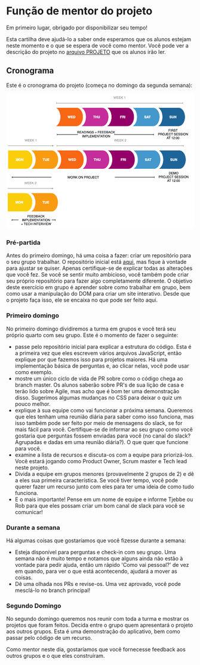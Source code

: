 # Função de mentor do projeto

Em primeiro lugar, obrigado por disponibilizar seu tempo!

Esta cartilha deve ajudá-lo a saber onde esperamos que os alunos estejam neste momento e o que se espera de você como mentor. Você pode ver a descrição do projeto no [arquivo PROJETO](./PROJECT.md) que os alunos irão ler.

## Cronograma
Este é o cronograma do projeto (começa no domingo da segunda semana):

![Weekflow](assets/project-weeks.png)

### Pré-partida
Antes do primeiro domingo, há uma coisa a fazer: criar um repositório para o seu grupo trabalhar. O repositório inicial está [aqui](https://github.com/HackYourFuture/browser-quiz-project-starter), mas fique à vontade para ajustar se quiser. Apenas certifique-se de explicar todas as alterações que você fez. Se você se sentir muito ambicioso, você também pode criar seu próprio repositório para fazer algo completamente diferente. O objetivo deste exercício em grupo é aprender sobre como trabalhar em grupo, bem como usar a manipulação do DOM para criar um site interativo. Desde que o projeto faça isso, ele se encaixa no que pode ser feito aqui.

### Primeiro domingo
No primeiro domingo dividiremos a turma em grupos e você terá seu próprio quarto com seu grupo. Este é o momento de fazer o seguinte:

- passe pelo repositório inicial para explicar a estrutura do código. Esta é a primeira vez que eles escrevem vários arquivos JavaScript, então explique por que fazemos isso para projetos maiores. Há uma implementação básica de perguntas e, ao clicar nelas, você pode usar como exemplo.
- mostre um único ciclo de vida de PR sobre como o código chega ao branch master. Os alunos saberão sobre PR's de sua lição de casa e terão lido sobre Agile, mas acho que é bom ter uma demonstração disso. Sugerimos algumas mudanças no CSS para deixar o quiz um pouco melhor.
- explique à sua equipe como vai funcionar a próxima semana. Queremos que eles tenham uma reunião diária para saber como isso funciona, mas isso também pode ser feito por meio de mensagens do slack, se for mais fácil para você. Certifique-se de informar ao seu grupo como você gostaria que perguntas fossem enviadas para você (no canal do slack? Agrupadas e dadas em uma reunião diária?). O que quer que funcione para você.
- examine a lista de recursos e discuta-os com a equipe para priorizá-los. Você estará jogando como Product Owner, Scrum master e Tech lead neste projeto.
- Divida a equipe em grupos menores (provavelmente 2 grupos de 2) e dê a eles sua primeira característica. Se você tiver tempo, você pode querer fazer um recurso junto com eles para ter uma ideia de como tudo funciona.
- E o mais importante! Pense em um nome de equipe e informe Tjebbe ou Rob para que eles possam criar um bom canal de slack para você se comunicar!

### Durante a semana
Há algumas coisas que gostaríamos que você fizesse durante a semana:

- Esteja disponível para perguntas e check-in com seu grupo. Uma semana não é muito tempo e notamos que alguns ainda não estão à vontade para pedir ajuda, então um rápido 'Como vai pessoal?' de vez em quando, para ver o que está acontecendo, ajudará a mover as coisas.
- Dê uma olhada nos PRs e revise-os. Uma vez aprovado, você pode mesclá-lo no branch principal!

### Segundo Domingo
No segundo domingo queremos nos reunir com toda a turma e mostrar os projetos que foram feitos. Decida entre o grupo quem apresentará o projeto aos outros grupos. Esta é uma demonstração do aplicativo, bem como passar pelo código de um recurso.

Como mentor neste dia, gostaríamos que você fornecesse feedback aos outros grupos e o que eles construíram.